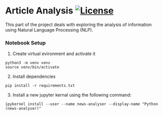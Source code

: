 # Article Analysis [![License](https://img.shields.io/github/license/everdeep/SaucyNewz)](https://github.com/everdeep/SaucyNewz/blob/master/LICENSE)

This part of the project deals with exploring the analysis of information using Natural Language Processing (NLP).

### Notebook Setup

1. Create virtual evironment and activate it

```
python3 -m venv venv
source venv/bin/activate
```

2. Install dependencies

```
pip install -r requirements.txt
```

3. Install a new jupyter kernal using the following command:

```
ipykernel install --user --name news-analyser --display-name "Python (news-analyser)"
```
